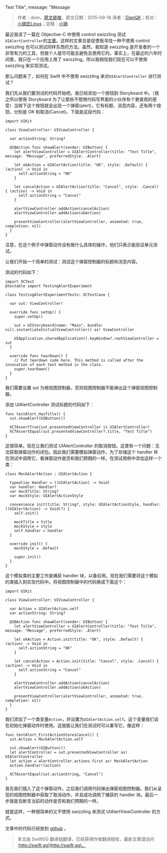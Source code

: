 Test Title", message: "Message

> 作者：dom，[原文链接](http://swiftandpainless.com/how-to-test-uialertcontroller-in-swift/)，原文日期：2015-09-18
> 译者：[DianQK](undefined)；校对：[小铁匠Linus](http://weibo.com/linusling)；定稿：[小锅](http://www.swiftyper.com/)
  








最近我读了一篇在 Objective-C 中使用 control swizzling 测试`UIAlertController`的[文章](http://qualitycoding.org/testing-uialertcontrollers/)。这样的文章总是促使我寻找一种不使用 control swizzling 也可以测试同样东西的方法。虽然，我知道 swizzling 是开发者的一个非常有力的工具，但我个人是尽可能去避免去使用它的。事实上，在最近的六年时间里，我只在一个应用上用了 swizzling。所以我相信我们现在可以不使用 swizzling 来实现测试。

那么问题来了，如何在 Swift 中不使用 swizzling 来对`UIAlertController` 进行测试？



我们先从我们要测试的代码开始吧。我已经添加一个按钮到 Storyboard 中。（我之所以使用 Storyboard 为了让那些不想用代码写界面的小伙伴有个更直观的感受）当按下这个按钮就会出现一个弹窗(alert)，它有标题、消息内容，还有两个按钮，分别是 OK 和取消(Cancel)。下面是这段代码：   

    
    import UIKit
    
    class ViewController: UIViewController {
      
      var actionString: String?
      
      @IBAction func showAlert(sender: UIButton) {
        let alertViewController = UIAlertController(title: "Test Title", message: "Message", preferredStyle: .Alert)
        
        let okAction = UIAlertAction(title: "OK", style: .Default) { (action) -> Void in
          self.actionString = "OK"
        }
        
        let cancelAction = UIAlertAction(title: "Cancel", style: .Cancel) { (action) -> Void in
          self.actionString = "Cancel"
        }
        
        alertViewController.addAction(cancelAction)
        alertViewController.addAction(okAction)
        
        presentViewController(alertViewController, animated: true, completion: nil)
      }
    }

注意，在这个例子中弹窗动作没有做什么具体的操作，他们只表示能验证单元测试。

让我们开始一个简单的测试：测试这个弹窗控制器的标题和消息内容。

测试的代码如下：

    
    import XCTest
    @testable import TestingAlertExperiment
    
    class TestingAlertExperimentTests: XCTestCase {
      
      var sut: ViewController!
      
      override func setUp() {
        super.setUp()
      
        sut = UIStoryboard(name: "Main", bundle: nil).instantiateInitialViewController() as! ViewController
        
        UIApplication.sharedApplication().keyWindow?.rootViewController = sut
      }
      
      override func tearDown() {
        // Put teardown code here. This method is called after the invocation of each test method in the class.
        super.tearDown()
      }
    }
我们需要设置 sut 为根视图控制器，否则视图控制器不能弹出这个弹窗视图控制器。

添加 UIAlertController 测试标题的代码如下：

    
    func testAlert_HasTitle() {
      sut.showAlert(UIButton())
        
      XCTAssertTrue(sut.presentedViewController is UIAlertController)
      XCTAssertEqual(sut.presentedViewController?.title, "Test Title")
    }

这很简单。现在让我们测试 UIAlertController 的取消按钮。这里有一个问题：无法获取弹窗动作的闭包。因此我们需要模拟弹窗动作，为了存储这个 handler 并在测试中调用它，看弹窗动作是否和我们预期的一样。在测试用例中添加这样一个类：

    
    class MockAlertAction : UIAlertAction {
      
      typealias Handler = ((UIAlertAction) -> Void)
      var handler: Handler?
      var mockTitle: String?
      var mockStyle: UIAlertActionStyle
      
      convenience init(title: String?, style: UIAlertActionStyle, handler: ((UIAlertAction) -> Void)?) {
        self.init()
        
        mockTitle = title
        mockStyle = style
        self.handler = handler
      }
      
      override init() {
        mockStyle = .Default
        
        super.init()
      }
    }

这个模拟类的主要工作是捕获 handler 块，以备后用。现在我们需要将这个模拟的类插入到实现代码中。将视图控制器中的代码换成下面这个：   

    
    import UIKit
    
    class ViewController: UIViewController {
      
      var Action = UIAlertAction.self
      var actionString: String?
      
      @IBAction func showAlert(sender: UIButton) {
        let alertViewController = UIAlertController(title: "Test Title", message: "Message", preferredStyle: .Alert)
        
        let okAction = Action.init(title: "OK", style: .Default) { (action) -> Void in
          self.actionString = "OK"
        }
        
        let cancelAction = Action.init(title: "Cancel", style: .Cancel) { (action) -> Void in
          self.actionString = "Cancel"
        }
        
        alertViewController.addAction(cancelAction)
        alertViewController.addAction(okAction)
        
        presentViewController(alertViewController, animated: true, completion: nil)
      }
    }

我们添加了一个类变量`Action`，并设置为`UIAlertAction.self`。这个变量我们会在初始化弹窗动作时使用。这就能让我们在测试时可以重写它。像这样：

    
    func testAlert_FirstActionStoresCancel() {
      sut.Action = MockAlertAction.self
      
      sut.showAlert(UIButton())
      let alertController = sut.presentedViewController as! UIAlertController
      let action = alertController.actions.first as! MockAlertAction
      action.handler!(action)
      
      XCTAssertEqual(sut.actionString, "Cancel")
    }

首先我们插入了这个弹窗动作。之后我们调用代码弹出弹窗视图控制器。我们从呈现的视图控制器中获取了取消动作，并且成功调用了捕获的 handler 块。最后一步就是去断言当前的动作是否和我们预期的一样。

就是这样，一种很简单的又不使用 swizzling 来测试 UIAlertViewController 的方式。

文章中的代码已经放到 [github](https://github.com/dasdom/TestingAlertExperiment) 。 
> 本文由 SwiftGG 翻译组翻译，已经获得作者翻译授权，最新文章请访问 [http://swift.gg](http://swift.gg)。